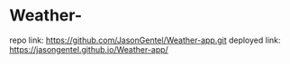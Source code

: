 # Weather-
repo link:
https://github.com/JasonGentel/Weather-app.git
deployed link:
https://jasongentel.github.io/Weather-app/
